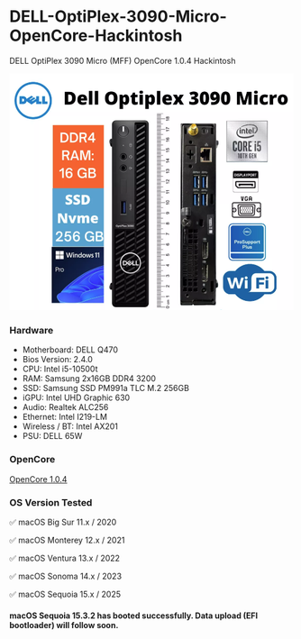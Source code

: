 # DELL-OptiPlex-3090-Micro-OpenCore-Hackintosh
DELL OptiPlex 3090 Micro (MFF) OpenCore 1.0.4 Hackintosh

<img src="https://github.com/loox-sys/DELL-OptiPlex-3090-Micro-OpenCore-Hackintosh/blob/main/DELL%20OptiPlex%203090%20Micro%20(MFF).png" alt="DELL OptiPlex 3090 Micro" width="600">

### Hardware
- Motherboard: DELL Q470
- Bios Version: 2.4.0
- CPU: Intel i5-10500t
- RAM: Samsung 2x16GB DDR4 3200
- SSD: Samsung SSD PM991a TLC M.2 256GB
- iGPU: Intel UHD Graphic 630
- Audio: Realtek ALC256
- Ethernet: Intel I219-LM
- Wireless / BT: Intel AX201
- PSU: DELL 65W 


### OpenCore
[OpenCore 1.0.4](https://github.com/acidanthera/opencorepkg/releases)

### OS Version Tested
✅ macOS Big Sur 11.x / 2020

✅ macOS Monterey 12.x / 2021

✅ macOS Ventura 13.x / 2022

✅ macOS Sonoma 14.x / 2023

✅ macOS Sequoia 15.x / 2025

#### macOS Sequoia 15.3.2 has booted successfully. Data upload (EFI bootloader) will follow soon.
